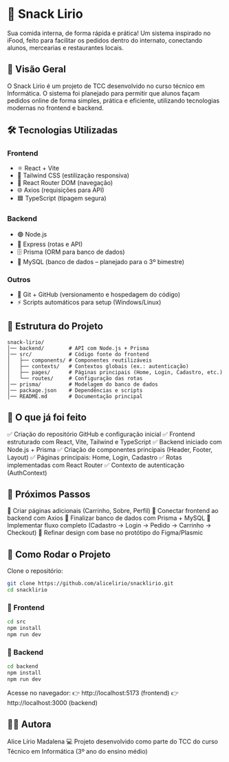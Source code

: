 # 🍔 Snack Lirio

Sua comida interna, de forma rápida e prática!
Um sistema inspirado no iFood, feito para facilitar os pedidos dentro do internato, conectando alunos, mercearias e restaurantes locais.

## 📌 Visão Geral

O Snack Lirio é um projeto de TCC desenvolvido no curso técnico em Informática.
O sistema foi planejado para permitir que alunos façam pedidos online de forma simples, prática e eficiente, utilizando tecnologias modernas no frontend e backend.

## 🛠️ Tecnologias Utilizadas

### Frontend

- ⚛️ React + Vite
- 🎨 Tailwind CSS (estilização responsiva)
- 🔗 React Router DOM (navegação)
- 🌐 Axios (requisições para API)
- 🟦 TypeScript (tipagem segura)

### Backend

- 🟢 Node.js
- 🚀 Express (rotas e API)
- 🗄️ Prisma (ORM para banco de dados)
- 🐬 MySQL (banco de dados – planejado para o 3º bimestre)

### Outros

- 🐙 Git + GitHub (versionamento e hospedagem do código)
- ⚡ Scripts automáticos para setup (Windows/Linux)

## 📂 Estrutura do Projeto

```
snack-lirio/
│── backend/        # API com Node.js + Prisma
│── src/            # Código fonte do frontend
│   ├── components/ # Componentes reutilizáveis
│   ├── contexts/   # Contextos globais (ex.: autenticação)
│   ├── pages/      # Páginas principais (Home, Login, Cadastro, etc.)
│   └── routes/     # Configuração das rotas
│── prisma/         # Modelagem do banco de dados
│── package.json    # Dependências e scripts
│── README.md       # Documentação principal
```

## 🚧 O que já foi feito

✅ Criação do repositório GitHub e configuração inicial
✅ Frontend estruturado com React, Vite, Tailwind e TypeScript
✅ Backend iniciado com Node.js + Prisma
✅ Criação de componentes principais (Header, Footer, Layout)
✅ Páginas principais: Home, Login, Cadastro
✅ Rotas implementadas com React Router
✅ Contexto de autenticação (AuthContext)

## 🎯 Próximos Passos

🔲 Criar páginas adicionais (Carrinho, Sobre, Perfil)
🔲 Conectar frontend ao backend com Axios
🔲 Finalizar banco de dados com Prisma + MySQL
🔲 Implementar fluxo completo (Cadastro → Login → Pedido → Carrinho → Checkout)
🔲 Refinar design com base no protótipo do Figma/Plasmic

## 🚀 Como Rodar o Projeto

Clone o repositório:
```bash
git clone https://github.com/alicelirio/snacklirio.git
cd snacklirio
```

### 🔹 Frontend
```bash
cd src
npm install
npm run dev
```

### 🔹 Backend
```bash
cd backend
npm install
npm run dev
```

Acesse no navegador:
👉 http://localhost:5173 (frontend)
👉 http://localhost:3000 (backend)

## 👩‍💻 Autora

Alice Lírio Madalena
💻 Projeto desenvolvido como parte do TCC do curso Técnico em Informática (3º ano do ensino médio)
